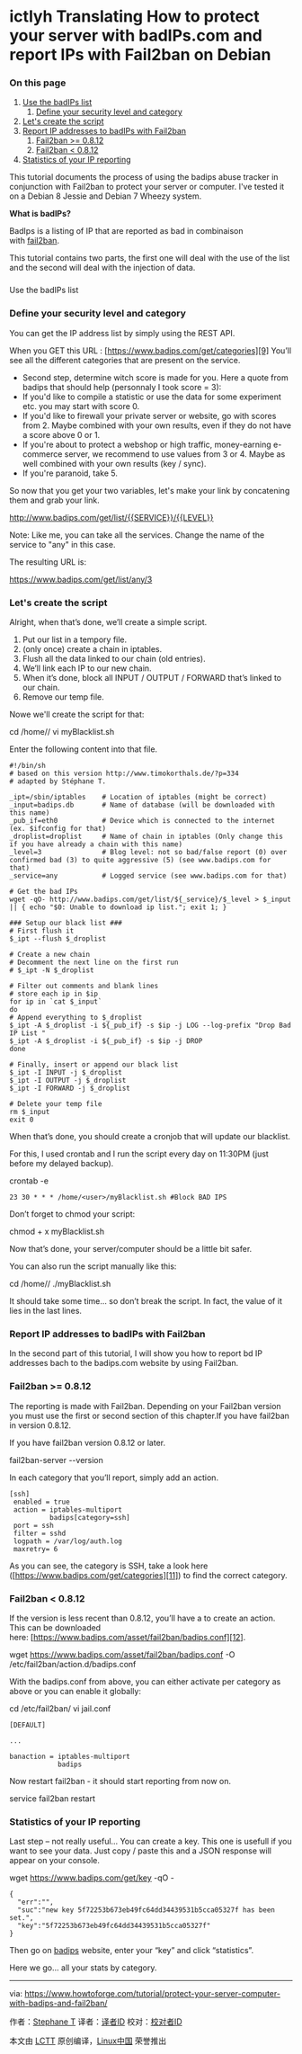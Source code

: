 ictlyh Translating
How to protect your server with badIPs.com and report IPs with Fail2ban on Debian
============================================================

### On this page

1.  [Use the badIPs list][4]
    1.  [Define your security level and category][1]
2.  [Let's create the script][5]
3.  [Report IP addresses to badIPs with Fail2ban][6]
    1.  [Fail2ban >= 0.8.12][2]
    2.  [Fail2ban < 0.8.12][3]
4.  [Statistics of your IP reporting][7]

This tutorial documents the process of using the badips abuse tracker in conjunction with Fail2ban to protect your server or computer. I've tested it on a Debian 8 Jessie and Debian 7 Wheezy system.

**What is badIPs?**

BadIps is a listing of IP that are reported as bad in combinaison with [fail2ban][8].

This tutorial contains two parts, the first one will deal with the use of the list and the second will deal with the injection of data.

### 
Use the badIPs list

### Define your security level and category

You can get the IP address list by simply using the REST API.

When you GET this URL : [https://www.badips.com/get/categories][9]
You’ll see all the different categories that are present on the service.

*   Second step, determine witch score is made for you.
    Here a quote from badips that should help (personnaly I took score = 3):
*   If you'd like to compile a statistic or use the data for some experiment etc. you may start with score 0.
*   If you'd like to firewall your private server or website, go with scores from 2\. Maybe combined with your own results, even if they do not have a score above 0 or 1.
*   If you're about to protect a webshop or high traffic, money-earning e-commerce server, we recommend to use values from 3 or 4\. Maybe as well combined with your own results (key / sync).
*   If you're paranoid, take 5.

So now that you get your two variables, let's make your link by concatening them and grab your link.

http://www.badips.com/get/list/{{SERVICE}}/{{LEVEL}}

Note: Like me, you can take all the services. Change the name of the service to "any" in this case.

The resulting URL is:

https://www.badips.com/get/list/any/3

### Let's create the script

Alright, when that’s done, we’ll create a simple script.

1.  Put our list in a tempory file.
2.  (only once) create a chain in iptables.
3.  Flush all the data linked to our chain (old entries).
4.  We’ll link each IP to our new chain.
5.  When it’s done, block all INPUT / OUTPUT / FORWARD that’s linked to our chain.
6.  Remove our temp file.

Nowe we'll create the script for that:

cd /home/<user>/
vi myBlacklist.sh

Enter the following content into that file.

```
#!/bin/sh
# based on this version http://www.timokorthals.de/?p=334
# adapted by Stéphane T.

_ipt=/sbin/iptables    # Location of iptables (might be correct)
_input=badips.db       # Name of database (will be downloaded with this name)
_pub_if=eth0           # Device which is connected to the internet (ex. $ifconfig for that)
_droplist=droplist     # Name of chain in iptables (Only change this if you have already a chain with this name)
_level=3               # Blog level: not so bad/false report (0) over confirmed bad (3) to quite aggressive (5) (see www.badips.com for that)
_service=any           # Logged service (see www.badips.com for that)

# Get the bad IPs
wget -qO- http://www.badips.com/get/list/${_service}/$_level > $_input || { echo "$0: Unable to download ip list."; exit 1; }

### Setup our black list ###
# First flush it
$_ipt --flush $_droplist

# Create a new chain
# Decomment the next line on the first run
# $_ipt -N $_droplist

# Filter out comments and blank lines
# store each ip in $ip
for ip in `cat $_input`
do
# Append everything to $_droplist
$_ipt -A $_droplist -i ${_pub_if} -s $ip -j LOG --log-prefix "Drop Bad IP List "
$_ipt -A $_droplist -i ${_pub_if} -s $ip -j DROP
done

# Finally, insert or append our black list
$_ipt -I INPUT -j $_droplist
$_ipt -I OUTPUT -j $_droplist
$_ipt -I FORWARD -j $_droplist

# Delete your temp file
rm $_input
exit 0
```

When that’s done, you should create a cronjob that will update our blacklist.

For this, I used crontab and I run the script every day on 11:30PM (just before my delayed backup).

crontab -e

```
23 30 * * * /home/<user>/myBlacklist.sh #Block BAD IPS
```

Don’t forget to chmod your script:

chmod + x myBlacklist.sh

Now that’s done, your server/computer should be a little bit safer.

You can also run the script manually like this:

cd /home/<user>/
./myBlacklist.sh

It should take some time… so don’t break the script. In fact, the value of it lies in the last lines.

### Report IP addresses to badIPs with Fail2ban

In the second part of this tutorial, I will show you how to report bd IP addresses bach to the badips.com website by using Fail2ban.

### Fail2ban >= 0.8.12

The reporting is made with Fail2ban. Depending on your Fail2ban version you must use the first or second section of this chapter.If you have fail2ban in version 0.8.12.

If you have fail2ban version 0.8.12 or later.

fail2ban-server --version

In each category that you’ll report, simply add an action.

```
[ssh]
 enabled = true
 action = iptables-multiport
          badips[category=ssh]
 port = ssh
 filter = sshd
 logpath = /var/log/auth.log
 maxretry= 6
```

As you can see, the category is SSH, take a look here ([https://www.badips.com/get/categories][11]) to find the correct category.

### Fail2ban < 0.8.12

If the version is less recent than 0.8.12, you’ll have a to create an action. This can be downloaded here: [https://www.badips.com/asset/fail2ban/badips.conf][12].

wget https://www.badips.com/asset/fail2ban/badips.conf -O /etc/fail2ban/action.d/badips.conf

With the badips.conf from above, you can either activate per category as above or you can enable it globally:

cd /etc/fail2ban/
vi jail.conf

```
[DEFAULT]

...

banaction = iptables-multiport
            badips
```

Now restart fail2ban - it should start reporting from now on.

service fail2ban restart

### Statistics of your IP reporting

Last step – not really useful… You can create a key.
This one is usefull if you want to see your data.
Just copy / paste this and a JSON response will appear on your console.

wget https://www.badips.com/get/key -qO -

```
{
  "err":"",
  "suc":"new key 5f72253b673eb49fc64dd34439531b5cca05327f has been set.",
  "key":"5f72253b673eb49fc64dd34439531b5cca05327f"
}
```

Then go on [badips][13] website, enter your “key” and click “statistics”.

Here we go… all your stats by category.

--------------------------------------------------------------------------------

via: https://www.howtoforge.com/tutorial/protect-your-server-computer-with-badips-and-fail2ban/

作者：[Stephane T][a]
译者：[译者ID](https://github.com/译者ID)
校对：[校对者ID](https://github.com/校对者ID)

本文由 [LCTT](https://github.com/LCTT/TranslateProject) 原创编译，[Linux中国](https://linux.cn/) 荣誉推出

[a]:https://www.howtoforge.com/tutorial/protect-your-server-computer-with-badips-and-fail2ban/
[1]:https://www.howtoforge.com/tutorial/protect-your-server-computer-with-badips-and-fail2ban/#define-your-security-level-and-category
[2]:https://www.howtoforge.com/tutorial/protect-your-server-computer-with-badips-and-fail2ban/#failban-gt-
[3]:https://www.howtoforge.com/tutorial/protect-your-server-computer-with-badips-and-fail2ban/#failban-ltnbsp
[4]:https://www.howtoforge.com/tutorial/protect-your-server-computer-with-badips-and-fail2ban/#use-the-badips-list
[5]:https://www.howtoforge.com/tutorial/protect-your-server-computer-with-badips-and-fail2ban/#lets-create-the-script
[6]:https://www.howtoforge.com/tutorial/protect-your-server-computer-with-badips-and-fail2ban/#report-ip-addresses-to-badips-with-failban
[7]:https://www.howtoforge.com/tutorial/protect-your-server-computer-with-badips-and-fail2ban/#statistics-of-your-ip-reporting
[8]:http://www.fail2ban.org/
[9]:https://www.badips.com/get/categories
[10]:http://www.timokorthals.de/?p=334
[11]:https://www.badips.com/get/categories
[12]:https://www.badips.com/asset/fail2ban/badips.conf
[13]:https://www.badips.com/
